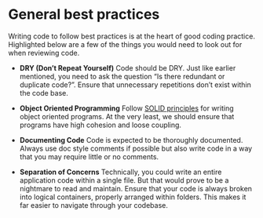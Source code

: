 # General best practices
Writing code to follow best practices is at the heart of good coding practice. Highlighted below are a few of the things you would need to look out for when reviewing code.

- **DRY (Don’t Repeat Yourself)**
Code should be DRY. Just like earlier mentioned, you need to ask the question “Is there redundant or duplicate code?”. Ensure that unnecessary repetitions don’t exist within the code base.

- **Object Oriented Programming**
Follow [SOLID principles](http://code.tutsplus.com/series/the-solid-principles--cms-634) for writing object oriented programs. At the very least, we should ensure that programs have high cohesion and loose coupling.

- **Documenting Code**
Code is expected to be thoroughly documented. Always use doc style comments if possible but also write code in a way that you may require little or no comments.

- **Separation of Concerns**
Technically, you could write an entire application code within a single file. But that would prove to be a nightmare to read and maintain. Ensure that your code is always broken into logical containers, properly arranged within folders. This makes it far easier to navigate through your codebase.

